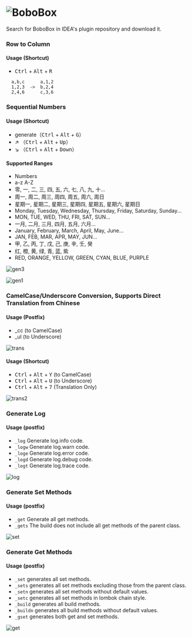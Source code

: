 # ![BoboBox](https://plugins.jetbrains.com/plugin/22661-bobobox/)

Search for BoboBox in IDEA's plugin repository and download it.

### Row to Column
#### Usage (Shortcut)
- <kbd>Ctrl</kbd> + <kbd>Alt</kbd> + <kbd>R</kbd>
```
  a,b,c      a,1,2
  1,2,3  ->  b,2,4
  2,4,6      c,3,6
```

### Sequential Numbers
#### Usage (Shortcut)
- generate（<kbd>Ctrl</kbd> + <kbd>Alt</kbd> + <kbd>G</kbd>）
- ↗ （<kbd>Ctrl</kbd> + <kbd>Alt</kbd> + <kbd>Up</kbd>）
- ↘ （<kbd>Ctrl</kbd> + <kbd>Alt</kbd> + <kbd>Down</kbd>）

#### Supported Ranges
- Numbers
- a-z A-Z
- 零, 一, 二, 三, 四, 五, 六, 七, 八, 九, 十...
- 周一, 周二, 周三, 周四, 周五, 周六, 周日
- 星期一, 星期二, 星期三, 星期四, 星期五, 星期六, 星期日
- Monday, Tuesday, Wednesday, Thursday, Friday, Saturday, Sunday...
- MON, TUE, WED, THU, FRI, SAT, SUN...
- 一月, 二月, 三月, 四月, 五月, 六月...
- January, February, March, April, May, June...
- JAN, FEB, MAR, APR, MAY, JUN...
- 甲, 乙, 丙, 丁, 戊, 己, 庚, 辛, 壬, 癸
- 红, 橙, 黄, 绿, 青, 蓝, 紫
- RED, ORANGE, YELLOW, GREEN, CYAN, BLUE, PURPLE

![gen3](https://github.com/pursue-wind/intellij-plugin-bobobox/assets/40025981/afd094c2-cc2a-4cb1-9747-3487c523effb)

![gen1](https://github.com/pursue-wind/intellij-plugin-bobobox/assets/40025981/a2b0e97d-4c88-4a32-bea3-f275de9478ca)


### CamelCase/Underscore Conversion, Supports Direct Translation from Chinese
#### Usage (Postfix)
- _cc (to CamelCase)
- _ul (to Underscore)

![trans](https://github.com/pursue-wind/intellij-plugin-bobobox/assets/40025981/0e3948eb-168b-4451-a9dd-dc00608df25e)
#### Usage (Shortcut)
- <kbd>Ctrl</kbd> + <kbd>Alt</kbd> + <kbd>Y</kbd> (to CamelCase)
- <kbd>Ctrl</kbd> + <kbd>Alt</kbd> + <kbd>U</kbd> (to Underscore)
- <kbd>Ctrl</kbd> + <kbd>Alt</kbd> + <kbd>7</kbd> (Translation Only)

![trans2](https://github.com/pursue-wind/intellij-plugin-bobobox/assets/40025981/135fb9d2-b04e-4937-af0c-696663ca3980)

### Generate Log
#### Usage (postfix)
- `_log` Generate log.info code.
- `_logw` Generate log.warn code.
- `_loge` Generate log.error code.
- `_logd` Generate log.debug code.
- `_logt` Generate log.trace code.

![log](https://github.com/pursue-wind/intellij-plugin-bobobox/assets/40025981/bbda7f9d-db5e-4640-a914-8a4aa1870650)

### Generate Set Methods
#### Usage (postfix)
- `_get` Generate all get methods.
- `_gets` The build does not include all get methods of the parent class.

![set](https://github.com/pursue-wind/intellij-plugin-bobobox/assets/40025981/84a57115-4155-4122-a0ea-72a6aee9ac5e)

### Generate Get Methods
#### Usage (postfix)
- `_set` generates all set methods.
- `_sets` generates all set methods excluding those from the parent class.
- `_setn` generates all set methods without default values.
- `_setc` generates all set methods in lombok chain style.
- `_build` generates all build methods.
- `_buildn` generates all build methods without default values.
- `_gset` generates both get and set methods.

![get](https://github.com/pursue-wind/intellij-plugin-bobobox/assets/40025981/d9b9b4ed-21e0-40e2-a943-0f279cf7e263)

